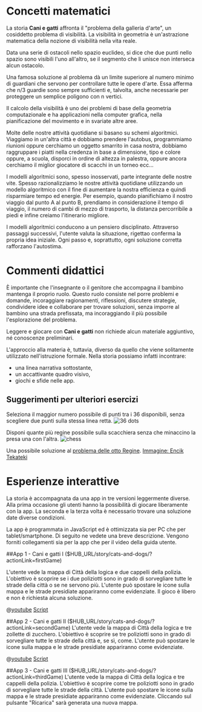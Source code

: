 # Concetti matematici
La storia **Cani e gatti** affronta il "problema della galleria d'arte", un cosiddetto problema di visibilità. La visibilità in geometria è un'astrazione matematica della nozione di visibilità nella vita reale.

Data una serie di ostacoli nello spazio euclideo, si dice che due punti nello spazio sono visibili l'uno all'altro, se il segmento che li unisce non interseca alcun ostacolo.

Una famosa soluzione al problema dà un limite superiore al numero minimo di guardiani che servono per controllare tutte le opere d'arte. Essa afferma che n/3 guardie sono sempre sufficienti e, talvolta, anche necessarie per proteggere un semplice poligono con n vertici.

Il calcolo della visibilità è uno dei problemi di base della geometria computazionale e ha applicazioni nella computer grafica, nella pianificazione del movimento e in svariate altre aree.

Molte delle nostre attività quotidiane si basano su schemi algoritmici. Viaggiamo in un'altra città e dobbiamo prendere l'autobus, programmiamo riunioni oppure cerchiamo un oggetto smarrito in casa nostra, dobbiamo raggruppare i piatti nella credenza in base a dimensione, tipo e colore oppure, a scuola, disporci in ordine di altezza in palestra, oppure ancora cerchiamo il miglior giocatore di scacchi in un torneo ecc...

I modelli algoritmici sono, spesso inosservati, parte integrante delle nostre vite. Spesso razionalizziamo le nostre attività quotidiane utilizzando un modello algoritmico con il fine di aumentare la nostra efficienza e quindi risparmiare tempo ed energie. Per esempio, quando pianifichiamo il nostro viaggio dal punto A al punto B, prendiamo in considerazione il tempo di viaggio, il numero di cambi di mezzo di trasporto, la distanza percorribile a piedi e infine creiamo l'itinerario migliore.

I modelli algoritmici conducono a un pensiero disciplinato. Attraverso passaggi successivi, l'utente valuta la situazione, rigettao conferma la propria idea iniziale. Ogni passo e, soprattutto, ogni soluzione corretta rafforzano l'autostima.


# Commenti didattici

È importante che l'insegnante o il genitore che accompagna il bambino mantenga il proprio ruolo. Questo ruolo consiste nel porre problemi e domande, incoraggiare ragionamenti, riflessioni, discutere strategie, condividere idee e collaborare per trovare soluzioni, senza imporre al bambino una strada prefissata, ma incoraggiando il più possibile l'esplorazione del problema.

Leggere e giocare con **Cani e gatti** non richiede alcun materiale aggiuntivo, né conoscenze preliminari.

L'approccio alla materia è, tuttavia, diverso da quello che viene solitamente utilizzato nell'istruzione formale. Nella storia possiamo infatti incontrare:
+ una linea narrativa sottostante,
+ un accattivante quadro visivo,
+ giochi e sfide nelle app. 

## Suggerimenti per ulteriori esercizi 
Seleziona il maggior numero possibile di punti tra i 36 disponibili, senza scegliere due punti sulla stessa linea retta.
![36 dots](stories/logi-3/img/logi3.png)

Disponi quante più regine possibile sulla scacchiera senza che minaccino la presa una con l'altra. 
![chess](stories/logi-3/img/sakk.png)

Una possibile soluzione al [problema delle otto Regine](https://en.wikibooks.org/wiki/Puzzles/Chess_puzzles/Eight_Queens). 
[Immagine: Encik Tekateki](https://commons.wikimedia.org/wiki/File:Solution_K_for_8_Queen_Puzzles.png)

# Esperienze interattive

La storia è accompagnata da una app in tre versioni leggermente diverse. Alla prima occasione gli utenti hanno la possibilità di giocare liberamente con la app. La seconda e la terza volta è necessario trovare una soluzione date diverse condizioni. 

La app è programmata in JavaScript ed è ottimizzata sia per PC che per tablet/smartphone. Di seguito ne vedete una breve descrizione. Vengono forniti collegamenti sia per la app che per il video della guida utente. 

##App 1 - Cani e gatti I ($HUB_URL/story/cats-and-dogs/?actionLink=firstGame)

L'utente vede la mappa di Città della logica e due cappelli della polizia. L'obiettivo è scoprire se i due poliziotti sono in grado di sorvegliare tutte le strade della città o se ne servono più. L'utente può spostare le icone sulla mappa e le strade presidiate appariranno come evidenziate. Il gioco è libero e non è richiesta alcuna soluzione.

@[youtube](T6k8ftH5jMc?_align-center_&hl=it&cc_lang_pref=it&cc=1)
[Script](stories/logi-3/transcripts/Script3.pdf)

##App 2 - Cani e gatti II ($HUB_URL/story/cats-and-dogs/?actionLink=secondGame)
L'utente vede la mappa di Città della logica e tre zollette di zucchero. L'obiettivo è scoprire se tre poliziotti sono in grado di sorvegliare tutte le strade della città e, se sì, come. L'utente può spostare le icone sulla mappa e le strade presidiate appariranno come evidenziate. 

@[youtube](uwkk_lkBqTk?_align-center_&hl=it&cc_lang_pref=it&cc=1)
[Script](stories/logi-3/transcripts/Script3.pdf)

##App 3 - Cani e gatti III ($HUB_URL/story/cats-and-dogs/?actionLink=thirdGame)
L'utente vede la mappa di Città della logica e tre cappelli della polizia. L'obiettivo è scoprire come tre poliziotti sono in grado di sorvegliare tutte le strade della città. L'utente può spostare le icone sulla mappa e le strade presidiate appariranno come evidenziate. Cliccando sul pulsante "Ricarica" sarà generata una nuova mappa.

